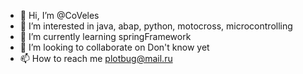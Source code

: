 - 👋 Hi, I’m @CoVeles
- 👀 I’m interested in java, abap, python, motocross, microcontrolling 
- 🌱 I’m currently learning springFramework
- 💞️ I’m looking to collaborate on Don't know yet
- 📫 How to reach me plotbug@mail.ru

<!---
Plotbug/Plotbug is a ✨ special ✨ repository because its `README.md` (this file) appears on your GitHub profile.
You can click the Preview link to take a look at your changes.
--->
